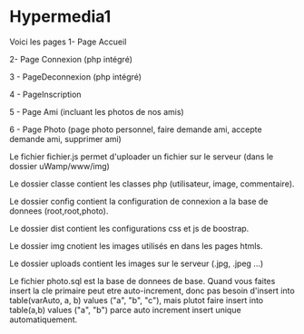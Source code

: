 # Hypermedia1

Voici les pages
1- Page Accueil

2- Page Connexion (php intégré)

3 - PageDeconnexion (php intégré)

4 - PageInscription

5 - Page Ami (incluant les photos de nos amis) 

6 - Page Photo (page photo personnel, faire demande ami, accepte demande ami, supprimer ami)

Le fichier fichier.js permet d'uploader un fichier sur le serveur (dans le dossier uWamp/www/img)

Le dossier classe contient les classes php (utilisateur, image, commentaire).

Le dossier config contient la configuration de connexion a la base de donnees (root,root,photo).

Le dossier dist contient les configurations css et js de boostrap.

Le dossier img cnotient les images utilisés en dans les pages htmls.

Le dossier uploads contient les images sur le serveur (.jpg, .jpeg ...)

Le fichier photo.sql est la base de donnees de base. Quand vous faites insert la cle primaire peut etre auto-increment, donc pas besoin d'insert into table(varAuto, a, b) values ("a", "b", "c"), mais plutot faire insert into table(a,b) values ("a", "b") parce auto increment insert unique automatiquement.

